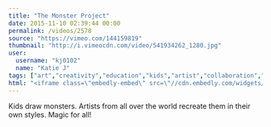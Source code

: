 ```yaml
---
title: "The Monster Project"
date: 2015-11-10 02:39:44 00:00
permalink: /videos/2578
source: "https://vimeo.com/144159819"
thumbnail: "http://i.vimeocdn.com/video/541934262_1280.jpg"
user:
  username: "kj0102"
  name: "Katie J"
tags: ["art","creativity","education","kids","artist","collaboration","illustration","short video","monsters"]
html: "<iframe class=\"embedly-embed\" src=\"//cdn.embedly.com/widgets/media.html?src=https%3A%2F%2Fplayer.vimeo.com%2Fvideo%2F144159819&wmode=transparent&url=https%3A%2F%2Fvimeo.com%2F144159819&image=http%3A%2F%2Fi.vimeocdn.com%2Fvideo%2F541934262_1280.jpg&key=daaebf4d9cdd46779200162d0ca86e20&type=text%2Fhtml&schema=vimeo\" width=\"1280\" height=\"720\" scrolling=\"no\" frameborder=\"0\" allowfullscreen></iframe>"
---
```


Kids draw monsters. Artists from all over the world recreate them in their own styles. Magic for all!